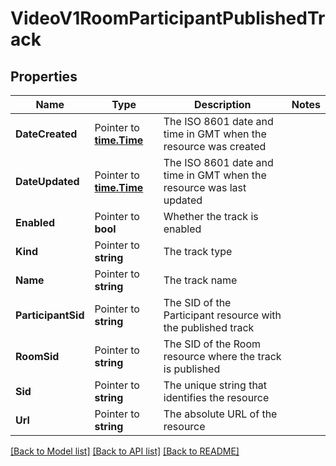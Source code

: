 # VideoV1RoomParticipantPublishedTrack

## Properties

Name | Type | Description | Notes
------------ | ------------- | ------------- | -------------
**DateCreated** | Pointer to [**time.Time**](time.Time.md) | The ISO 8601 date and time in GMT when the resource was created |
**DateUpdated** | Pointer to [**time.Time**](time.Time.md) | The ISO 8601 date and time in GMT when the resource was last updated |
**Enabled** | Pointer to **bool** | Whether the track is enabled |
**Kind** | Pointer to **string** | The track type |
**Name** | Pointer to **string** | The track name |
**ParticipantSid** | Pointer to **string** | The SID of the Participant resource with the published track |
**RoomSid** | Pointer to **string** | The SID of the Room resource where the track is published |
**Sid** | Pointer to **string** | The unique string that identifies the resource |
**Url** | Pointer to **string** | The absolute URL of the resource |

[[Back to Model list]](../README.md#documentation-for-models) [[Back to API list]](../README.md#documentation-for-api-endpoints) [[Back to README]](../README.md)


